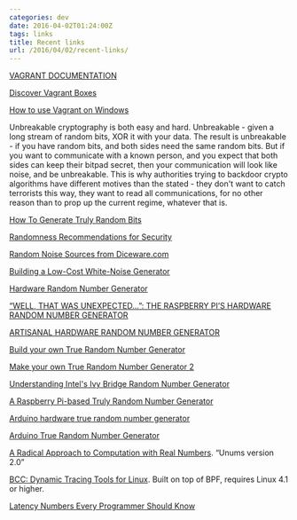 ```yaml
---
categories: dev
date: 2016-04-02T01:24:00Z
tags: links
title: Recent links
url: /2016/04/02/recent-links/
---
```


[VAGRANT DOCUMENTATION](https://www.vagrantup.com/docs/)

[Discover Vagrant Boxes](https://atlas.hashicorp.com/boxes/search)

[How to use Vagrant on Windows](http://blog.osteel.me/posts/2015/01/25/how-to-use-vagrant-on-windows.html)

Unbreakable cryptography is both easy and hard. Unbreakable - given a long stream of random bits,
XOR it with your data. The result is unbreakable - if you have random bits, and both sides need
the same random bits. But if you want to communicate with a known person, and you expect that both
sides can keep their bitpad secret, then your communication will look like noise, and be unbreakable.
This is why authorities trying to backdoor crypto algorithms have different motives than the stated - they
don't want to catch terrorists this way, they want to read all communications, for no other reason than
to prop up the current regime, whatever that is.

[How To Generate Truly Random Bits](http://openfortress.org/cryptodoc/random/)

[Randomness Recommendations for Security](ftp://ftp.ietf.org/rfc/rfc1750.txt)

[Random Noise Sources from Diceware.com](http://world.std.com/~reinhold/truenoise.html)

[Building a Low-Cost White-Noise Generator](https://www.maximintegrated.com/en/app-notes/index.mvp/id/3469)

[Hardware Random Number Generator](http://www.cryogenius.com/hardware/rng/)

[“WELL, THAT WAS UNEXPECTED…”: THE RASPBERRY PI’S HARDWARE RANDOM NUMBER GENERATOR](http://scruss.com/blog/2013/06/07/well-that-was-unexpected-the-raspberry-pis-hardware-random-number-generator/)

[ARTISANAL HARDWARE RANDOM NUMBER GENERATOR](http://scruss.com/blog/2013/06/08/artisanal-hardware-random-number-generator/)

[Build your own True Random Number Generator](http://robseward.com/itp/adv_tech/random_generator/)

[Make your own True Random Number Generator 2](http://robseward.com/misc/RNG2/)

[Understanding Intel's Ivy Bridge Random Number Generator](http://electronicdesign.com/learning-resources/understanding-intels-ivy-bridge-random-number-generator)

[A Raspberry Pi-based Truly Random Number Generator](http://www.instructables.com/id/A-Raspberry-Pi-based-Truly-Random-Number-Generator/)

[Arduino hardware true random number generator](https://gist.github.com/endolith/2568571)

[Arduino True Random Number Generator](http://www.instructables.com/id/Arduino-True-Random-Number-Generator/)

[A Radical Approach to Computation with Real Numbers](http://www.johngustafson.net/presentations/Multicore2016-JLG.pdf). “Unums version 2.0”

[BCC: Dynamic Tracing Tools for Linux](https://iovisor.github.io/bcc/). Built on top of BPF, requires Linux 4.1 or higher.

[Latency Numbers Every Programmer Should Know](http://www.eecs.berkeley.edu/~rcs/research/interactive_latency.html)
